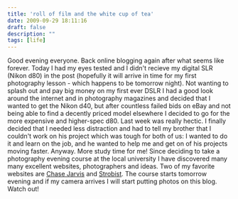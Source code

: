 ```yaml
---
title: 'roll of film and the white cup of tea'
date: 2009-09-29 18:11:16
draft: false
description: ""
tags: [life]
---
```


Good evening everyone. Back online blogging again after what seems like forever. Today I had my eyes tested and I didn't recieve my digital SLR (Nikon d80) in the post (hopefully it will arrive in time for my first photography lesson - which happens to be tomorrow night). Not wanting to splash out and pay big money on my first ever DSLR I had a good look around the internet and in photography magazines and decided that I wanted to get the Nikon d40, but after countless failed bids on eBay and not being able to find a decently priced model elsewhere I decided to go for the more expensive and higher-spec d80. Last week was really hectic. I finally decided that I needed less distraction and had to tell my brother that I couldn't work on his project which was tough for both of us: I wanted to do it and learn on the job, and he wanted to help me and get on of his projects moving faster. Anyway. More study time for me! Since deciding to take a photography evening course at the local university I have discovered many many excellent websites, photographers and ideas. Two of my favorite websites are [Chase Jarvis](http://blog.chasejarvis.com/blog/ "Chase Jarvis' Blog") and [Strobist](http://strobist.blogspot.com/2009/09/light-is-not-your-problem.html "Strobist Post"). The course starts tomorrow evening and if my camera arrives I will start putting photos on this blog. Watch out!
